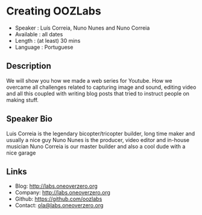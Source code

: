 Creating OOZLabs
========================

* Speaker   : Luís Correia, Nuno Nunes and Nuno Correia
* Available : all dates 
* Length    : (at least) 30 mins
* Language  : Portuguese

Description
-----------

We will show you how we made a web series for Youtube. 
How we overcame all challenges related to capturing image and sound, editing video and all this coupled with writing blog posts that tried to instruct people on making stuff. 

Speaker Bio
-----------
Luis Correia is the legendary bicopter/tricopter builder, long time maker and usually a nice guy
Nuno Nunes is the producer, video editor and in-house musician
Nuno Correia is our master builder and also a cool dude with a nice garage

Links
-----

* Blog: http://labs.oneoverzero.org
* Company: http://labs.oneoverzero.org
* Github: https://github.com/oozlabs
* Contact: ola@labs.oneoverzero.org